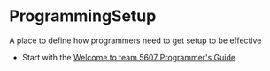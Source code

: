 # ProgrammingSetup
A place to define how programmers need to get setup to be effective

* Start with the [Welcome to team 5607 Programmer's Guide
](https://github.com/FirewallRobotics/ProgrammingSetup/blob/main/docs/index.md#welcome-to-team-5607-programmers-guide)
